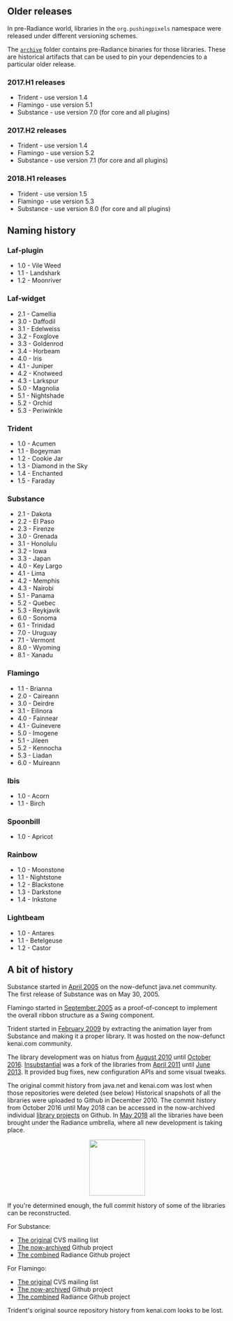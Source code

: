 ## Older releases

In pre-Radiance world, libraries in the `org.pushingpixels` namespace were released under different versioning schemes.

The [`archive`](https://github.com/kirill-grouchnikov/radiance/tree/master/archive) folder contains pre-Radiance binaries for those libraries. These are historical artifacts that can be used to pin your dependencies to a particular older release.

### 2017.H1 releases

* Trident - use version 1.4
* Flamingo - use version 5.1
* Substance - use version 7.0 (for core and all plugins)

### 2017.H2 releases

* Trident - use version 1.4
* Flamingo - use version 5.2
* Substance - use version 7.1 (for core and all plugins)

### 2018.H1 releases

* Trident - use version 1.5
* Flamingo - use version 5.3
* Substance - use version 8.0 (for core and all plugins)

## Naming history

### Laf-plugin
* 1.0 - Vile Weed
* 1.1 - Landshark
* 1.2 - Moonriver

### Laf-widget
* 2.1 - Camellia
* 3.0 - Daffodil
* 3.1 - Edelweiss
* 3.2 - Foxglove
* 3.3 - Goldenrod
* 3.4 - Horbeam
* 4.0 - Iris
* 4.1 - Juniper
* 4.2 - Knotweed
* 4.3 - Larkspur
* 5.0 - Magnolia
* 5.1 - Nightshade
* 5.2 - Orchid
* 5.3 - Periwinkle

### Trident
* 1.0 - Acumen
* 1.1 - Bogeyman
* 1.2 - Cookie Jar
* 1.3 - Diamond in the Sky
* 1.4 - Enchanted
* 1.5 - Faraday

### Substance
* 2.1 - Dakota
* 2.2 - El Paso
* 2.3 - Firenze
* 3.0 - Grenada
* 3.1 - Honolulu
* 3.2 - Iowa
* 3.3 - Japan
* 4.0 - Key Largo
* 4.1 - Lima
* 4.2 - Memphis
* 4.3 - Nairobi
* 5.1 - Panama
* 5.2 - Quebec
* 5.3 - Reykjavik
* 6.0 - Sonoma
* 6.1 - Trinidad
* 7.0 - Uruguay
* 7.1 - Vermont
* 8.0 - Wyoming
* 8.1 - Xanadu

### Flamingo
* 1.1 - Brianna
* 2.0 - Caireann
* 3.0 - Deirdre
* 3.1 - Eilinora
* 4.0 - Fainnear
* 4.1 - Guinevere
* 5.0 - Imogene
* 5.1 - Jileen
* 5.2 - Kennocha
* 5.3 - Liadan
* 6.0 - Muireann

### Ibis
* 1.0 - Acorn
* 1.1 - Birch

### Spoonbill
* 1.0 - Apricot

### Rainbow
* 1.0 - Moonstone
* 1.1 - Nightstone
* 1.2 - Blackstone
* 1.3 - Darkstone
* 1.4 - Inkstone

### Lightbeam
* 1.0 - Antares
* 1.1 - Betelgeuse
* 1.2 - Castor

## A bit of history

Substance started in [April 2005](https://markmail.org/browse/net.java.dev.substance.cvs/2005-04) on the now-defunct java.net community. The first release of Substance was on May 30, 2005.

Flamingo started in [September 2005](https://community.oracle.com/people/kirillcool/blog/2005/09/16/who-who-does-not-want-wear-ribbon?customTheme=otn) as a proof-of-concept to implement the overall ribbon structure as a Swing component.

Trident started in [February 2009](https://www.pushing-pixels.org/2009/02/14/introducing-trident-animation-library-for-java-applications.html) by extracting the animation layer from Substance and making it a proper library. It was hosted on the now-defunct kenai.com community.

The library development was on hiatus from [August 2010](https://markmail.org/message/7lld2ckhvj4qjdu2) until [October 2016](https://www.pushing-pixels.org/2016/12/22/hello-substance-my-old-friend.html). [Insubstantial](https://github.com/Insubstantial) was a fork of the libraries from [April 2011](http://shemnon.com/speling/2011/04/insubstantial-62-release.html) until [June 2013](http://speling.shemnon.com/blog/2013/06/08/insubstantial-needs-a-new-maintainer/). It provided bug fixes, new configuration APIs and some visual tweaks.

The original commit history from java.net and kenai.com was lost when those repositories were deleted (see below) Historical snapshots of all the libraries were uploaded to Github in December 2010. The commit history from October 2016 until May 2018 can be accessed in the now-archived individual [library projects](https://github.com/kirill-grouchnikov?tab=repositories) on Github. In [May 2018](https://www.pushing-pixels.org/2018/05/23/hello-radiance.html) all the libraries have been brought under the Radiance umbrella, where all new development is taking place.

<p align="center">
  <img src="https://raw.githubusercontent.com/kirill-grouchnikov/radiance/master/docs/images/icon/radiance_product_256.png" width="128" height="128" border=0>
</p>

If you're determined enough, the full commit history of some of the libraries can be reconstructed.

For Substance:

* [The original](https://markmail.org/browse/net.java.dev.substance.cvs) CVS mailing list
* [The now-archived](https://github.com/kirill-grouchnikov/substance/commits/master) Github project
* [The combined](https://github.com/kirill-grouchnikov/radiance/commits/master) Radiance Github project

For Flamingo:

* [The original](https://markmail.org/browse/net.java.dev.flamingo.cvs) CVS mailing list
* [The now-archived](https://github.com/kirill-grouchnikov/flamingo/commits/master) Github project
* [The combined](https://github.com/kirill-grouchnikov/radiance/commits/master) Radiance Github project

Trident's original source repository history from kenai.com looks to be lost.
